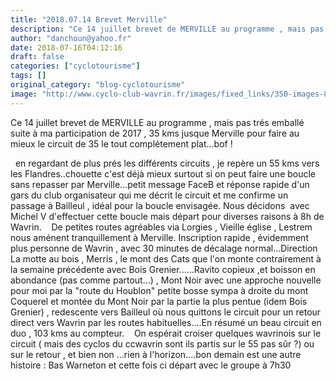 ```yaml
---
title: "2018.07.14 Brevet Merville"
description: "Ce 14 juillet brevet de MERVILLE au programme , mais pas trés emballé suite à ma participation de 2017 , 35 kms jusque Merville pour faire au mieux le circuit de 35 le tout complétement plat...bof !"
author: "danchoun@yahoo.fr"
date: 2018-07-16T04:12:16
draft: false
categories: ["cyclotourisme"]
tags: []
original_category: "blog-cyclotourisme"
image: "http://www.cyclo-club-wavrin.fr/images/fixed_links/350-images-8319e4c5-w809-h607-no.jpg"
---
```


Ce 14 juillet brevet de MERVILLE au programme , mais pas trés emballé suite à ma participation de 2017 , 35 kms jusque Merville pour faire au mieux le circuit de 35 le tout complétement plat...bof !

<!--more-->

&nbsp;
en regardant de plus prés les différents circuits , je repère un 55 kms vers les Flandres..chouette c'est déjà mieux surtout si on peut faire une boucle sans repasser par Merville...petit message FaceB et réponse rapide d'un gars du club organisateur qui me décrit le circuit et me confirme un passage à Bailleul , idéal pour la boucle envisagée. Nous décidons&nbsp; avec Michel V d'effectuer cette boucle mais départ pour diverses raisons à 8h de Wavrin.&nbsp;
&nbsp;
De petites routes agréables via Lorgies , Vieille église , Lestrem nous aménent tranquillement à Merville. Inscription rapide , évidemment plus personne de Wavrin , avec 30 minutes de décalage normal...Direction La motte au bois , Merris , le mont des Cats que l'on monte contrairement à la semaine précédente avec Bois Grenier......Ravito copieux ,et boisson en abondance (pas comme partout...) , Mont Noir avec une approche nouvelle pour moi par la "route du Houblon" petite bosse sympa à droite du mont Coquerel et montée du Mont Noir par la partie la plus pentue (idem Bois Grenier) , redescente vers Bailleul où nous quittons le circuit pour un retour direct vers Wavrin par les routes habituelles....En résumé un beau circuit en duo , 103 kms au compteur.&nbsp;
&nbsp;
On espérait croiser quelques wavrinois sur le circuit ( mais des cyclos du ccwavrin sont ils partis sur le 55 pas sûr ?) ou sur le retour , et bien non ...rien à l'horizon....bon demain est une autre histoire : Bas Warneton et cette fois ci départ avec le groupe à 7h30
&nbsp;